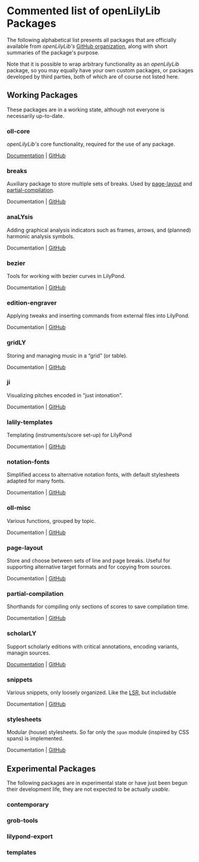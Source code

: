 # Commented list of openLilyLib Packages

The following alphabetical list presents all packages that are officially
available from *openLilyLib's*
[GitHub organization](https://github.com/openlilylib), along with short
summaries of the package's purpose.

Note that it is possible to wrap arbitrary functionality as an *openLilyLib*
package, so you may equally have your own custom packages, or packages developed
by third parties, both of which are of course not listed here.

## Working Packages

These packages are in a working state, although not everyone is necessarily up-to-date.

### oll-core

*openLilyLib's* core functionality, required for the use of any package.

[Documentation](../oll-core/index.html) |
[GitHub](https://github.com/openlilylib/oll-core)

### breaks

Auxiliary package to store multiple sets of breaks. Used by [page-layout](#page-layout) and [partial-compilation](#partial-compilation).

Documentation |
[GitHub](https://github.com/openlilylib/breaks)

### anaLYsis

Adding graphical analysis indicators such as frames, arrows, and (planned)
harmonic analysis symbols.

Documentation |
[GitHub](https://github.com/openlilylib/analysis)

### bezier

Tools for working with bezier curves in LilyPond.

Documentation |
[GitHub](https://github.com/openlilylib/bezier)

### edition-engraver

Applying tweaks and inserting commands from external files into LilyPond.

Documentation |
[GitHub](https://github.com/openlilylib/edition-engraver)

### gridLY

Storing and managing music in a “grid” (or table).

Documentation |
[GitHub](https://github.com/openlilylib/gridly)

### ji

Visualizing pitches encoded in “just intonation”.

Documentation |
[GitHub](https://github.com/openlilylib/ji)

### lalily-templates

Templating (instruments/score set-up) for LilyPond

Documentation |
[GitHub](https://github.com/openlilylib/lalily-templates)

### notation-fonts

Simplified access to alternative notation fonts, with default stylesheets
adapted for many fonts.

Documentation |
[GitHub](https://github.com/openlilylib/notation-fonts)

### oll-misc

Various functions, grouped by topic.

Documentation |
[GitHub](https://github.com/openlilylib/oll-misc)

### page-layout

Store and choose between sets of line and page breaks. Useful for supporting alternative target formats and for copying from sources.

Documentation |
[GitHub](https://github.com/openlilylib/page-layout)

### partial-compilation

Shorthands for compiling only sections of scores to save compilation time.

Documentation |
[GitHub](https://github.com/openlilylib/partial-compilation)

### scholarLY

Support scholarly editions with critical annotations, encoding variants, managin sources.

[Documentation](../scholarly/index.html) |
[GitHub](https://github.com/openlilylib/scholarly)

### snippets

Various snippets, only loosely organized. Like the [LSR](http://lsr.di.unimi.it/LSR/), but includable

Documentation |
[GitHub](https://github.com/openlilylib/snippets)

### stylesheets

Modular (house) stylesheets. So far only the `span` module (inspired by CSS spans) is implemented.

Documentation |
[GitHub](https://github.com/openlilylib/stylesheets)

## Experimental Packages

The following packages are in experimental state or have just been begun their
development life, they are not expected to be actually *usable*.

### contemporary

### grob-tools

### lilypond-export

### templates
